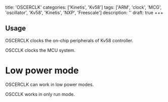 title: 'OSCERCLK'
categories: ['Kinetis', 'Kv58']
tags: ['ARM', 'clock', 'MCG', 'oscillator', 'Kv58', 'Kinetis', 'NXP', 'Freescale']
description: ''
draft: true
+++

## Usage
OSCERCLK clocks the on-chip peripherals of Kv58 controller.

OSCCLK clocks the MCU system.

# Low power mode
OSCERCLK can work in low power modes.

OSCCLK works in only run mode.
